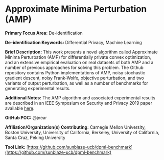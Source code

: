 # Approximate Minima Perturbation (AMP)

**Primary Focus Area:** De-identification

**De-identification Keywords:** Differential Privacy, Machine Learning

**Brief Description:** This work presents a novel algorithm called Approximate Minima Perturbation (AMP) for differentially private convex optimization, and an extensive empirical evaluation on real datasets of both AMP and a number of previous approaches for solving this problem. The Github repository contains Python implementations of AMP, noisy stochastic gradient descent, noisy Frank-Wolfe, objective perturbation, and two variants of output perturbation, as well as a number of benchmarks for generating experimental results.

**Additional Notes:** The AMP algorithm and associated experimental results are described in an IEEE Symposium on Security and Privacy 2019 paper available [here](http://cs-people.bu.edu/omthkkr/papers/TPDPCO.pdf).

**GitHub POC:** @jnear

**Affiliation/Organization(s) Contributing:** Carnegie Mellon University, Boston University, University of California, Berkeley, University of California, Santa Cruz, Peking University

**Tool Link:** [https://github.com/sunblaze-ucb/dpml-benchmark](https://github.com/sunblaze-ucb/dpml-benchmark)
